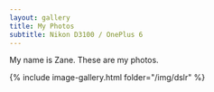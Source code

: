```yaml
---
layout: gallery
title: My Photos
subtitle: Nikon D3100 / OnePlus 6
---
```


My name is Zane. These are my photos.

{% include image-gallery.html folder="/img/dslr" %}
